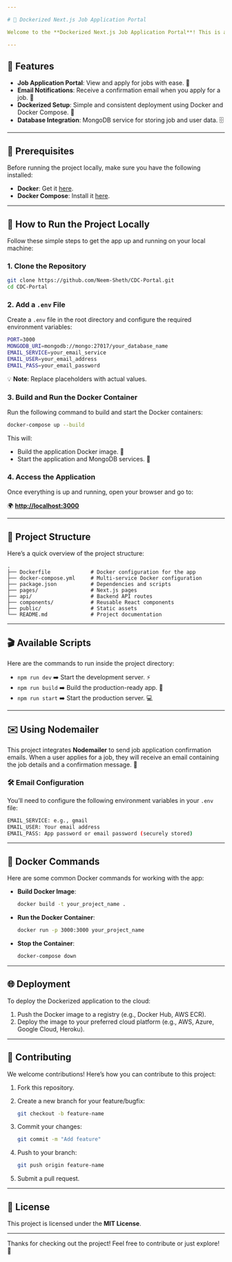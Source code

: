 ```yaml
---

# 🚀 Dockerized Next.js Job Application Portal

Welcome to the **Dockerized Next.js Job Application Portal**! This is a modern job application platform where users can view job details, apply for jobs, and receive email confirmations. The app is Dockerized for easy deployment and scalability. Let's get started! 🎉

---
```


## 📝 Features

- **Job Application Portal**: View and apply for jobs with ease. 💼
- **Email Notifications**: Receive a confirmation email when you apply for a job. 📧
- **Dockerized Setup**: Simple and consistent deployment using Docker and Docker Compose. 🐳
- **Database Integration**: MongoDB service for storing job and user data. 🗄️

---

## 🔧 Prerequisites

Before running the project locally, make sure you have the following installed:

- **Docker**: Get it [here](https://www.docker.com/get-started).
- **Docker Compose**: Install it [here](https://docs.docker.com/compose/install/).

---

## 🚀 How to Run the Project Locally

Follow these simple steps to get the app up and running on your local machine:

### 1. Clone the Repository

```bash
git clone https://github.com/Neem-Sheth/CDC-Portal.git
cd CDC-Portal
```

### 2. Add a `.env` File

Create a `.env` file in the root directory and configure the required environment variables:

```bash
PORT=3000
MONGODB_URI=mongodb://mongo:27017/your_database_name
EMAIL_SERVICE=your_email_service
EMAIL_USER=your_email_address
EMAIL_PASS=your_email_password
```

💡 **Note**: Replace placeholders with actual values.

### 3. Build and Run the Docker Container

Run the following command to build and start the Docker containers:

```bash
docker-compose up --build
```

This will:

- Build the application Docker image. 🔨
- Start the application and MongoDB services. 🚀

### 4. Access the Application

Once everything is up and running, open your browser and go to:

🌍 **[http://localhost:3000](http://localhost:3000)**

---

## 📁 Project Structure

Here’s a quick overview of the project structure:

```
.
├── Dockerfile             # Docker configuration for the app
├── docker-compose.yml     # Multi-service Docker configuration
├── package.json           # Dependencies and scripts
├── pages/                 # Next.js pages
├── api/                   # Backend API routes
├── components/            # Reusable React components
├── public/                # Static assets
└── README.md              # Project documentation
```

---

## 🎬 Available Scripts

Here are the commands to run inside the project directory:

- `npm run dev` ➡️ Start the development server. ⚡
- `npm run build` ➡️ Build the production-ready app. 🚀
- `npm run start` ➡️ Start the production server. 💻

---

## ✉️ Using Nodemailer

This project integrates **Nodemailer** to send job application confirmation emails. When a user applies for a job, they will receive an email containing the job details and a confirmation message. 🎉

### 🛠️ Email Configuration

You’ll need to configure the following environment variables in your `.env` file:

```bash
EMAIL_SERVICE: e.g., gmail
EMAIL_USER: Your email address
EMAIL_PASS: App password or email password (securely stored)
```

---

## 🐳 Docker Commands

Here are some common Docker commands for working with the app:

- **Build Docker Image**: 

  ```bash
  docker build -t your_project_name .
  ```

- **Run the Docker Container**:

  ```bash
  docker run -p 3000:3000 your_project_name
  ```

- **Stop the Container**:

  ```bash
  docker-compose down
  ```

---

## 🌐 Deployment

To deploy the Dockerized application to the cloud:

1. Push the Docker image to a registry (e.g., Docker Hub, AWS ECR).
2. Deploy the image to your preferred cloud platform (e.g., AWS, Azure, Google Cloud, Heroku).

---

## 🤝 Contributing

We welcome contributions! Here’s how you can contribute to this project:

1. Fork this repository.
2. Create a new branch for your feature/bugfix: 

   ```bash
   git checkout -b feature-name
   ```

3. Commit your changes: 

   ```bash
   git commit -m "Add feature"
   ```

4. Push to your branch:

   ```bash
   git push origin feature-name
   ```

5. Submit a pull request.

---

## 📝 License

This project is licensed under the **MIT License**. 

---

Thanks for checking out the project! Feel free to contribute or just explore! 🎉

